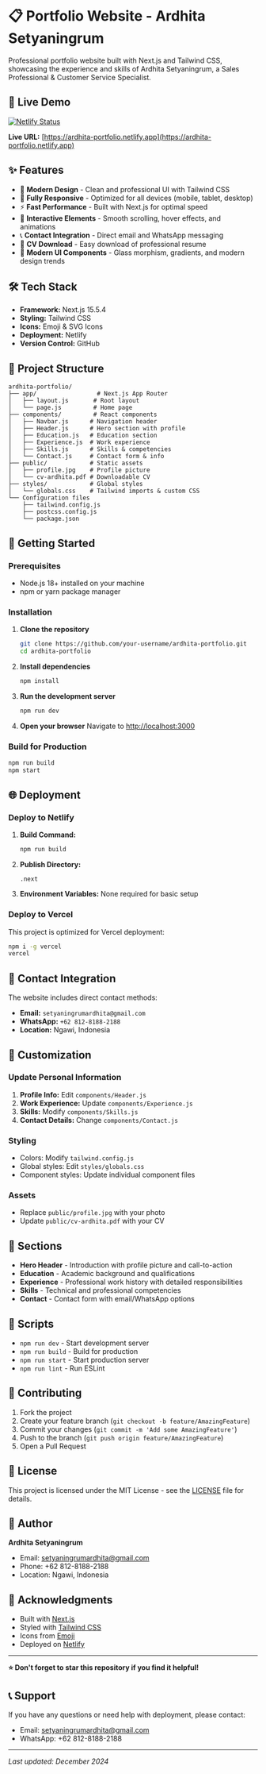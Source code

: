 # 📋 Portfolio Website - Ardhita Setyaningrum

Professional portfolio website built with Next.js and Tailwind CSS, showcasing the experience and skills of Ardhita Setyaningrum, a Sales Professional & Customer Service Specialist.

## 🚀 Live Demo

[![Netlify Status](https://api.netlify.com/api/v1/badges/YOUR_DEPLOY_ID/deploy-status)](https://your-site-name.netlify.app)

**Live URL:** [https://ardhita-portfolio.netlify.app](https://ardhita-portfolio.netlify.app)

## ✨ Features

- 🎨 **Modern Design** - Clean and professional UI with Tailwind CSS
- 📱 **Fully Responsive** - Optimized for all devices (mobile, tablet, desktop)
- ⚡ **Fast Performance** - Built with Next.js for optimal speed
- 🎯 **Interactive Elements** - Smooth scrolling, hover effects, and animations
- 📞 **Contact Integration** - Direct email and WhatsApp messaging
- 📄 **CV Download** - Easy download of professional resume
- 🌙 **Modern UI Components** - Glass morphism, gradients, and modern design trends

## 🛠️ Tech Stack

- **Framework:** Next.js 15.5.4
- **Styling:** Tailwind CSS
- **Icons:** Emoji & SVG Icons
- **Deployment:** Netlify
- **Version Control:** GitHub

## 📁 Project Structure

```
ardhita-portfolio/
├── app/                 # Next.js App Router
│   ├── layout.js       # Root layout
│   └── page.js         # Home page
├── components/         # React components
│   ├── Navbar.js      # Navigation header
│   ├── Header.js      # Hero section with profile
│   ├── Education.js   # Education section
│   ├── Experience.js  # Work experience
│   ├── Skills.js      # Skills & competencies
│   └── Contact.js     # Contact form & info
├── public/            # Static assets
│   ├── profile.jpg    # Profile picture
│   └── cv-ardhita.pdf # Downloadable CV
├── styles/            # Global styles
│   └── globals.css    # Tailwind imports & custom CSS
└── Configuration files
    ├── tailwind.config.js
    ├── postcss.config.js
    └── package.json
```

## 🚀 Getting Started

### Prerequisites

- Node.js 18+ installed on your machine
- npm or yarn package manager

### Installation

1. **Clone the repository**
   ```bash
   git clone https://github.com/your-username/ardhita-portfolio.git
   cd ardhita-portfolio
   ```

2. **Install dependencies**
   ```bash
   npm install
   ```

3. **Run the development server**
   ```bash
   npm run dev
   ```

4. **Open your browser**
   Navigate to [http://localhost:3000](http://localhost:3000)

### Build for Production

```bash
npm run build
npm start
```

## 🌐 Deployment

### Deploy to Netlify

1. **Build Command:**
   ```bash
   npm run build
   ```

2. **Publish Directory:**
   ```
   .next
   ```

3. **Environment Variables:** None required for basic setup

### Deploy to Vercel

This project is optimized for Vercel deployment:

```bash
npm i -g vercel
vercel
```

## 📧 Contact Integration

The website includes direct contact methods:

- **Email:** `setyaningrumardhita@gmail.com`
- **WhatsApp:** `+62 812-8188-2188`
- **Location:** Ngawi, Indonesia

## 🎨 Customization

### Update Personal Information

1. **Profile Info:** Edit `components/Header.js`
2. **Work Experience:** Update `components/Experience.js`
3. **Skills:** Modify `components/Skills.js`
4. **Contact Details:** Change `components/Contact.js`

### Styling

- Colors: Modify `tailwind.config.js`
- Global styles: Edit `styles/globals.css`
- Component styles: Update individual component files

### Assets

- Replace `public/profile.jpg` with your photo
- Update `public/cv-ardhita.pdf` with your CV

## 📱 Sections

- **Hero Header** - Introduction with profile picture and call-to-action
- **Education** - Academic background and qualifications
- **Experience** - Professional work history with detailed responsibilities
- **Skills** - Technical and professional competencies
- **Contact** - Contact form with email/WhatsApp options

## 🔧 Scripts

- `npm run dev` - Start development server
- `npm run build` - Build for production
- `npm run start` - Start production server
- `npm run lint` - Run ESLint

## 🤝 Contributing

1. Fork the project
2. Create your feature branch (`git checkout -b feature/AmazingFeature`)
3. Commit your changes (`git commit -m 'Add some AmazingFeature'`)
4. Push to the branch (`git push origin feature/AmazingFeature`)
5. Open a Pull Request

## 📄 License

This project is licensed under the MIT License - see the [LICENSE](LICENSE) file for details.

## 👤 Author

**Ardhita Setyaningrum**
- Email: setyaningrumardhita@gmail.com
- Phone: +62 812-8188-2188
- Location: Ngawi, Indonesia

## 🙏 Acknowledgments

- Built with [Next.js](https://nextjs.org/)
- Styled with [Tailwind CSS](https://tailwindcss.com/)
- Icons from [Emoji](https://emojipedia.org/)
- Deployed on [Netlify](https://netlify.com/)

---

**⭐ Don't forget to star this repository if you find it helpful!**

## 📞 Support

If you have any questions or need help with deployment, please contact:
- Email: setyaningrumardhita@gmail.com
- WhatsApp: +62 812-8188-2188

---

*Last updated: December 2024*